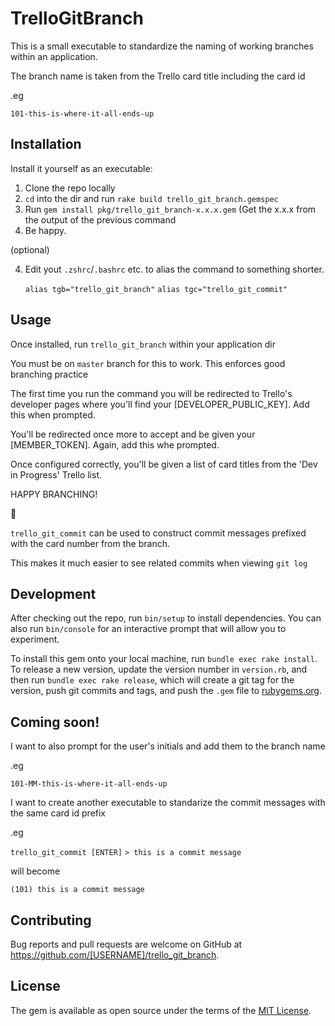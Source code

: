 # TrelloGitBranch

This is a small executable to standardize the naming of working branches within an application.

The branch name is taken from the Trello card title including the card id

.eg

`101-this-is-where-it-all-ends-up`

## Installation

Install it yourself as an executable:

1. Clone the repo locally
2. `cd` into the dir and run `rake build trello_git_branch.gemspec`
3. Run `gem install pkg/trello_git_branch-x.x.x.gem` (Get the x.x.x from the output of the previous command
4. Be happy.

(optional)

4. Edit yout `.zshrc`/`.bashrc` etc. to alias the command to something shorter.

    `alias tgb="trello_git_branch"`
    `alias tgc="trello_git_commit"`

## Usage

Once installed, run `trello_git_branch` within your application dir

You must be on `master` branch for this to work. This enforces good branching practice

The first time you run the command you will be redirected to Trello's developer pages where you'll find your [DEVELOPER_PUBLIC_KEY].
Add this when prompted.

You'll be redirected once more to accept and be given your [MEMBER_TOKEN]. Again, add this whe prompted.

Once configured correctly, you'll be given a list of card titles from the 'Dev in Progress' Trello list.

HAPPY BRANCHING!

:rocket:

`trello_git_commit` can be used to construct commit messages prefixed with the card number from the branch.

This makes it much easier to see related commits when viewing `git log`

## Development

After checking out the repo, run `bin/setup` to install dependencies. You can also run `bin/console` for an interactive prompt that will allow you to experiment.

To install this gem onto your local machine, run `bundle exec rake install`. To release a new version, update the version number in `version.rb`, and then run `bundle exec rake release`, which will create a git tag for the version, push git commits and tags, and push the `.gem` file to [rubygems.org](https://rubygems.org).

## Coming soon!

I want to also prompt for the user's initials and add them to the branch name

.eg

`101-MM-this-is-where-it-all-ends-up`

I want to create another executable to standarize the commit messages with the same card id prefix

.eg

`trello_git_commit [ENTER]`
`> this is a commit message`

will become

`(101) this is a commit message`

## Contributing

Bug reports and pull requests are welcome on GitHub at https://github.com/[USERNAME]/trello_git_branch.


## License

The gem is available as open source under the terms of the [MIT License](http://opensource.org/licenses/MIT).

